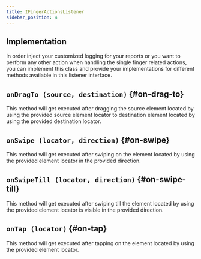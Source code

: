 ```yaml
---
title: IFingerActionsListener
sidebar_position: 4
---
```


## Implementation

In order inject your customized logging for your reports or you want to perform any other action when handling the single finger related actions, you can implement this class and provide your implementations for different methods available in this listener interface.

## `onDragTo (source, destination)` {#on-drag-to}

This method will get executed after dragging the source element located by using the provided source element locator to destination element located by using the provided destination locator.

## `onSwipe (locator, direction)` {#on-swipe}

This method will get executed after swiping on the element located by using the provided element locator in the provided direction.

## `onSwipeTill (locator, direction)` {#on-swipe-till}

This method will get executed after swiping till the element located by using the provided element locator is visible in the provided direction.

## `onTap (locator)` {#on-tap}

This method will get executed after tapping on the element located by using the provided element locator.
